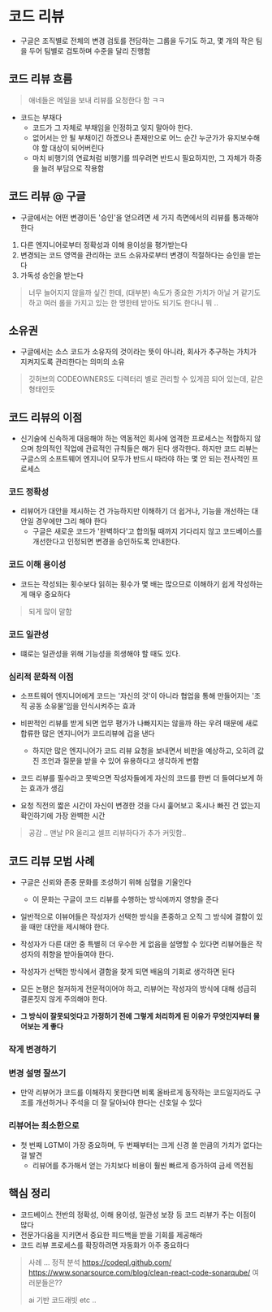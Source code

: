 # 코드 리뷰
* 구글은 조직별로 전체의 변경 검토를 전담하는 그룹을 두기도 하고, 몇 개의 작은 팀을 두어 팀별로 검토하며 수준을 달리 진행함

## 코드 리뷰 흐름

> 애네들은 메일을 보내 리뷰를 요청한다 함 ㅋㅋ

* 코드는 부채다
  + 코드가 그 자체로 부채임을 인정하고 잊지 말아야 한다.
  + 없어서는 안 될 부채이긴 하겠으나 존재만으로 어느 순간 누군가가 유지보수해야 할 대상이 되어버린다
  + 마치 비행기의 연료처럼 비행기를 띄우려면 반드시 필요하지만, 그 자체가 하중을 늘려 부담으로 작용함

## 코드 리뷰 @ 구글

* 구글에서는 어떤 변경이든 '승인'을 얻으려면 세 가지 측면에서의 리뷰를 통과해야 한다

1. 다른 엔지니어로부터 정확성과 이해 용이성을 평가받는다
2. 변경되는 코드 영역을 관리하는 코드 소유자로부터 변경이 적절하다는 승인을 받는다
3. 가독성 승인을 받는다

> 너무 늘어지지 않을까 싶긴 한데, (대부분) 속도가 중요한 가치가 아닐 거 같기도 하고
> 여러 롤을 가지고 있는 한 명한테 받아도 되기도 한다니 뭐 ..

## 소유권

* 구글에서는 소스 코드가 소유자의 것이라는 뜻이 아니라, 회사가 추구하는 가치가 지켜지도록 관리한다는 의미의 소유

> 깃허브의 CODEOWNERS도 디렉터리 별로 관리할 수 있게끔 되어 있는데, 같은 형태인듯

## 코드 리뷰의 이점

* 신기술에 신속하게 대응해야 하는 역동적인 회사에 엄격한 프로세스는 적합하지 않으며 창의적인 직업에 관료적인 규칙들은 해가 된다 생각한다. 하지만 코드 리뷰는 구글스의 소프트웨어 엔지니어 모두가 반드시 따라야 하는 몇 안 되는 전사적인 프로세스

### 코드 정확성

* 리뷰어가 대안을 제시하는 건 가능하지만 이해하기 더 쉽거나, 기능을 개선하는 대안일 경우에만 그리 해야 한다
  + 구글은 새로운 코드가 '완벽하다'고 합의될 때까지 기다리지 않고 코드베이스를 개선한다고 인정되면 변경을 승인하도록 안내한다.

### 코드 이해 용이성

* 코드는 작성되는 횟수보다 읽히는 횟수가 몇 배는 많으므로 이해하기 쉽게 작성하는 게 매우 중요하다

> 되게 많이 말함

### 코드 일관성

- 떄로는 일관성을 위해 기능성을 희생해야 할 때도 있다.

### 심리적 문화적 이점

- 소프트웨어 엔지니어에게 코드는 '자신의 것'이 아니라 협업을 통해 만들어지는 '조직 공동 소유물'임을 인식시켜주는 효과


- 비판적인 리뷰를 받게 되면 업무 평가가 나빠지지는 않을까 하는 우려 때문에 새로 합류한 많은 엔지니어가 코드리뷰에 겁을 낸다
  - 하지만 많은 엔지니어가 코드 리뷰 요청을 보내면서 비판을 예상하고, 오히려 값진 조언과 질문을 받을 수 있어 유용하다고 생각하게 변함

- 코드 리뷰를 필수라고 못박으면 작성자들에게 자신의 코드를 한번 더 들여다보게 하는 효과가 생김
- 요청 직전의 짧은 시간이 자신이 변경한 것을 다시 훑어보고 혹시나 빠진 건 없는지 확인하기에 가장 완벽한 시간
> 공감 .. 맨날 PR 올리고 셀프 리뷰하다가 추가 커밋함..


## 코드 리뷰 모범 사례

- 구글은 신뢰와 존중 문화를 조성하기 위해 심혈을 기울인다
  - 이 문화는 구글이 코드 리뷰를 수행하는 방식에까지 영향을 준다

- 일반적으로 이뷰어들은 작성자가 선택한 방식을 존중하고 오직 그 방식에 결함이 있을 때만 대안을 제시해야 한다.
- 작성자가 다른 대안 중 특별히 더 우수한 게 없음을 설명할 수 있다면 리뷰어들은 작성자의 취향을 받아들여야 한다.
- 작성자가 선택한 방식에서 결함을 찾게 되면 배움의 기회로 생각하면 된다
- 모든 논평은 철저하게 전문적이어야 하고, 리뷰어는 작성자의 방식에 대해 성급히 결론짓지 않게 주의해야 한다.
- **그 방식이 잘못되엇다고 가정하기 전에 그렇게 처리하게 된 이유가 무엇인지부터 물어보는 게 좋다**

### 작게 변경하기

### 변경 설명 잘쓰기

- 만약 리뷰어가 코드를 이해하지 못한다면 비록 올바르게 동작하는 코드일지라도 구조를 개선하거나 주석을 더 잘 달아놔야 한다는 신호일 수 있다

### 리뷰어는 최소한으로

- 첫 번째 LGTM이 가장 중요하며, 두 번째부터는 크게 신경 쓸 만큼의 가치가 없다는 걸 발견
  - 리뷰어를 추가해서 얻는 가치보다 비용이 훨씬 빠르게 증가하여 금세 역전됨

## 핵심 정리

- 코드베이스 전반의 정확성, 이해 용이성, 일관성 보장 등 코드 리뷰가 주는 이점이 많다
- 전문가다움을 지키면서 중요한 피드백을 받을 기회를 제공해라
- 코드 리뷰 프로세스를 확장하려면 자동화가 아주 중요하다
> 사례 ...
> 정적 분석 
> https://codeql.github.com/
> https://www.sonarsource.com/blog/clean-react-code-sonarqube/
> 여러분들은??
> 
> ai 기반 코드래빗 etc ..